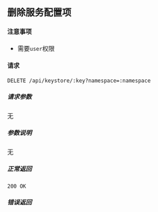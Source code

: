 ## 删除服务配置项

#### 注意事项

- 需要`user`权限

#### 请求

```
DELETE /api/keystore/:key?namespace=:namespace
```

##### 请求参数

无

##### 参数说明

无

##### 正常返回

```
200 OK
```

##### 错误返回

